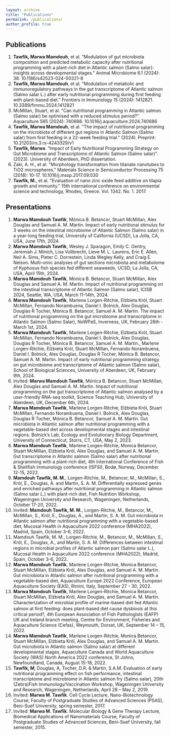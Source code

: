```yaml
---
layout: archive
title: "Publications"
permalink: /publications/
author_profile: true
---
```


<!-- {% if author.googlescholar %} -->
<!--   You can also find my articles on <u><a href="{{author.googlescholar}}">my Google Scholar profile</a>.</u> -->
<!--{% endif %} -->
<!--  -->
<!--{% include base_path %} -->
<!-- -->
<!--{% for post in site.publications reversed %} -->
<!--  {% include archive-single.html %} -->
<!-- {% endfor %} -->

## Publications
1.	**Tawfik, Marwa Mamdouh**, et al. "Modulation of gut microbiota composition and predicted metabolic capacity after nutritional programming with a plant-rich diet in Atlantic salmon (Salmo salar): insights across developmental stages." Animal Microbiome 6.1 (2024): 38. 10.1186/s42523-024-00321-8
2.	**Tawfik, Marwa Mamdouh**, et al. "Modulation of metabolic and immunoregulatory pathways in the gut transcriptome of Atlantic salmon (Salmo salar L.) after early nutritional programming during first feeding with plant-based diet." Frontiers in Immunology 15 (2024): 1412821. 10.3389/fimmu.2024.1412821
3.	McMillan, Stuart, et al. "Can nutritional programming in Atlantic salmon (Salmo salar) be optimised with a reduced stimulus period?" Aquaculture 585 (2024): 740686. 10.1016/j.aquaculture.2024.740686
4.	**Tawfik, Marwa Mamdouh**, et al. "The impact of nutritional programming on the microbiota of different gut regions in Atlantic Salmon (Salmo salar) from first feeding in a 22-week feeding trial." (2024). Preprint: 10.21203/rs.3.rs-4243329/v1
5.	**Tawfik, Marwa**. “Impact of Early Nutritional Programming Strategy on Gut Microbiome and Transcriptome of Atlantic Salmon (Salmo salar)”. (2023). University of Aberdeen, PhD dissertation. 
6.	Zaki, A. H., et al. "Morphology transformation from titanate nanotubes to TiO2 microspheres." Materials Science in Semiconductor Processing 75 (2018): 10-17. 10.1016/j.mssp.2017.09.030
7.	**Tawfik, M.**, et al. "Evaluation of nano zinc oxide feed additive on tilapia growth and immunity." 15th international conference on environmental science and technology, Rhodes, Greece. Vol. 1342. No. 1. 2017.

## Presentations
1.	**Marwa Mamdouh Tawfik**, Mónica B. Betancor, Stuart McMillan, Alex Douglas and Samuel A. M. Martin. Impact of early nutritional stimulus for 3 weeks on the intestinal microbiome of Atlantic Salmon (Salmo salar) in a year-long feeding trial, University of California (UCSD), La Jolla, CA, USA, June 17th, 2024. 
2.	**Marwa Mamdouh Tawfik**, Wesley J. Sparagon, Emily C. Gentry, Jeremiah J. Minich, Lisa Vollbrecht, Lieve M. L. Laurens, Eric E. Allen, Neil A. Sims, Pieter C. Dorrestein, Linda Wegley Kelly, and Craig E. Nelson. Multi-omic analyses of gut sections microbiota and metabolome of Kyphosus fish species fed different seaweeds, UCSD, La Jolla, CA, USA, April 15th, 2024. 
3.	**Marwa Mamdouh Tawfik**, Mónica B. Betancor, Stuart McMillan, Alex Douglas and Samuel A. M. Martin. Impact of nutritional programming on the intestinal transcriptome of Atlantic Salmon (Salmo salar), ICISB 2024, Seattle, WA, USA, March 11-14th, 2024. 
4.	**Marwa Mamdouh Tawfik**, Marlene Lorgen-Ritchie, Elżbieta Król, Stuart McMillan, Fernando Norambuena, Daniel I. Bolnick, Alex Douglas, Douglas R Tocher, Mónica B. Betancor, Samuel A. M. Martin. The impact of nutritional programming on the gut microbiome and transcriptome in Atlantic Salmon (Salmo Salar), NoWPaS, Inverness, UK, February 26th - March 1st, 2024.
5.	**Marwa Mamdouh Tawfik**, Marlene Lorgen-Ritchie, Elżbieta Król, Stuart McMillan, Fernando Norambuena, Daniel I. Bolnick, Alex Douglas, Douglas R Tocher, Mónica B. Betancor, Samuel A. M. Martin., Marlene Lorgen-Ritchie, Elżbieta Król, Stuart McMillan, Fernando Norambuena, Daniel I. Bolnick, Alex Douglas, Douglas R Tocher, Mónica B. Betancor, Samuel A. M. Martin. Impact of early nutritional programming strategy on gut microbiome and transcriptome of Atlantic salmon (Salmo salar), School of Biological Sciences, University of Aberdeen, UK, February 9th, 2024.
6.	Invited: **Marwa Mamdouh Tawfik**, Mónica B. Betancor, Stuart McMillan, Alex Douglas and Samuel A. M. Martin. Impact of nutritional programming on the gut transcriptome of Atlantic salmon analysed by a user-friendly RNA-seq toolkit, Science Teaching Hub, University of Aberdeen, UK, December 6th, 2024.
7.	**Marwa Mamdouh Tawfik**, Marlene Lorgen-Ritchie, Elżbieta Król, Stuart McMillan, Fernando Norambuena, Daniel I. Bolnick, Alex Douglas, Douglas R Tocher, Mónica B. Betancor, Samuel A. M. Martin. Gut microbiota in Atlantic salmon after nutritional programming with a vegetable-based diet across developmental stages and intestinal regions. Bolnick’s Lab, Ecology and Evolutionary Biology Department, University of Connecticut, Storrs, CT, USA, May 2, 2023.  
8.	**Marwa Mamdouh Tawfik**, Marlene Lorgen-Ritchie, Monica Betancor, Stuart McMillan, Elżbieta Król, Alex Douglas, and Samuel A. M. Martin. Gut transcriptome in Atlantic salmon (Salmo salar) after nutritional programming with a plant-rich diet, 4th International Conference of Fish & Shellfish Immunology conference (ISFSI), Bodø, Norway, December 12-15, 2022.
9.	**Mamdouh Tawfik, M. M.**, Lorgen-Ritchie, M., Betancor, M., McMillan, S., Król, E., Douglas, A. and Martin, S. A. M. Differentially expressed genes and enriched pathways after nutritional programming in Atlantic salmon (Salmo salar L.) with plant-rich diet, Fish Nutrition Workshop, Wageningen University and Research, Wageningen, Netherlands, October 17-20, 2022.  
10.	Invited: **Mamdouh Tawfik, M. M.**, Lorgen-Ritchie, M., Betancor, M., McMillan, S., Król, E., Douglas, A., and Martin, S. A. M. Gut microbiota in Atlantic salmon after nutritional programming with a vegetable-based diet, Mucosal Health in Aquaculture 2022 conference (MHA2022), Madrid, Spain, October 3-6, 2022.  
11.	Mamdouh Tawfik, M. M., Lorgen-Ritchie, M., Betancor, M., McMillan, S., Król, E., Douglas, A., and Martin, S. A. M. Differences between intestinal regions in microbial proﬁles of Atlantic salmon parr (Salmo salar L.), Mucosal Health in Aquaculture 2022 conference (MHA2022), Madrid, Spain, October 3-6, 2022.  
12.	**Marwa Mamdouh Tawfik**, Marlene Lorgen-Ritchie, Monica Betancor, Stuart McMillan, Elżbieta Król, Alex Douglas, and Samuel A. M. Martin. Gut microbiota in Atlantic salmon after nutritional programming with a vegetable-based diet, Aquaculture Europe 2022 Conference, European Aquaculture Society (EAS), Rimini, Italy, September 27 - 30, 2022.
13.	**Marwa Mamdouh Tawfik**, Marlene Lorgen-Ritchie, Monica Betancor, Stuart McMillan, Elżbieta Król, Alex Douglas, and Samuel A. M. Martin. Characterization of microbial proﬁle of marine-based diet fed Atlantic salmon at ﬁrst feeding: does plant-based diet cause dysbiosis at this critical period?, 4th European Association of Fish Pathologists (EAFP) UK and Ireland branch meeting, Centre for Environment, Fisheries and Aquaculture Science (Cefas), Weymouth, Dorset, UK, September 14 – 15, 2022.  
14.	**Marwa Mamdouh Tawfik**, Marlene Lorgen-Ritchie, Monica Betancor, Stuart McMillan, Elżbieta Król, Alex Douglas, and Samuel A. M. Martin. Gut microbiota in Atlantic salmon (Salmo salar) at different developmental stages, Aquaculture Canada and World Aquaculture Society (WAS) North America 2022 conference, St Johns, Newfoundland, Canada, August 15-18, 2022.  
15.	**Tawfik, M**, Douglas, A, Tocher, D.R. & Martin, S.A.M. Evaluation of early nutritional programming effect on fish performance, intestinal transcriptome and microbiome in Atlantic salmon fry (Salmo salar), 20th (Zebra)Fish Immunology/Vaccination Workshop, Wageningen University and Research, Wageningen, Netherlands, April 28 – May 2, 2019.  
16.	Invited: **Marwa M. Tawfik**. Cell Cycle Lecture, Nano-Biotechnology Course, Faculty of Postgraduate Studies of Advanced Sciences (PSAS), Beni-Suef University, spring semester, 2017.  
17.	Invited: **Marwa M. Tawfik**. Molecular Biology & Gene Therapy Lecture, Biomedical Applications of Nanomaterials Course, Faculty of Postgraduate Studies of Advanced Sciences, Beni-Suef University, fall semester, 2015.  

